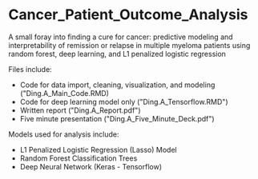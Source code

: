 # Cancer_Patient_Outcome_Analysis
A small foray into finding a cure for cancer: predictive modeling and interpretability of remission or relapse in multiple myeloma patients using random forest, deep learning, and L1 penalized logistic regression

Files include:
- Code for data import, cleaning, visualization, and modeling ("Ding.A_Main_Code.RMD)
- Code for deep learning model only ("Ding.A_Tensorflow.RMD")
- Written report ("Ding.A_Report.pdf")
- Five minute presentation ("Ding.A_Five_Minute_Deck.pdf")

Models used for analysis include:
- L1 Penalized Logistic Regression (Lasso) Model
- Random Forest Classification Trees
- Deep Neural Network (Keras - Tensorflow)
